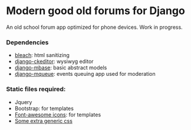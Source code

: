 # Modern good old forums for Django

An old school forum app optimized for phone devices. Work in progress.

### Dependencies 

- [bleach](https://github.com/mozilla/bleach): html sanitizing
- [django-ckeditor](https://github.com/django-ckeditor): wysiwyg editor
- [django-mbase](https://github.com/synw/django-mbase): basic abstract models
- [django-mqueue](https://github.com/synw/django-mqueue): events queuing app used for moderation

### Static files required:

- Jquery
- Bootstrap: for templates
- [Font-awesome icons](https://fortawesome.github.io/Font-Awesome/icons/): for templates
- [Some extra generic css](https://raw.githubusercontent.com/synw/django-mogo/master/static/css/screen.css)


